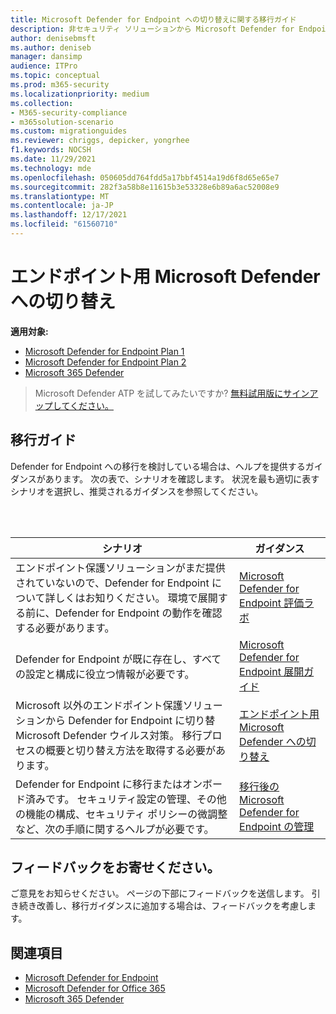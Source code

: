 ```yaml
---
title: Microsoft Defender for Endpoint への切り替えに関する移行ガイド
description: 非セキュリティ ソリューションから Microsoft Defender for Endpoint への切りMicrosoft 365 Defenderする方法について説明します。
author: denisebmsft
ms.author: deniseb
manager: dansimp
audience: ITPro
ms.topic: conceptual
ms.prod: m365-security
ms.localizationpriority: medium
ms.collection:
- M365-security-compliance
- m365solution-scenario
ms.custom: migrationguides
ms.reviewer: chriggs, depicker, yongrhee
f1.keywords: NOCSH
ms.date: 11/29/2021
ms.technology: mde
ms.openlocfilehash: 050605dd764fdd5a17bbf4514a19d6f8d65e65e7
ms.sourcegitcommit: 282f3a58b8e11615b3e53328e6b89a6ac52008e9
ms.translationtype: MT
ms.contentlocale: ja-JP
ms.lasthandoff: 12/17/2021
ms.locfileid: "61560710"
---
```

# <a name="make-the-switch-to-microsoft-defender-for-endpoint"></a>エンドポイント用 Microsoft Defender への切り替え

**適用対象:**
- [Microsoft Defender for Endpoint Plan 1](https://go.microsoft.com/fwlink/p/?linkid=2154037)
- [Microsoft Defender for Endpoint Plan 2](https://go.microsoft.com/fwlink/p/?linkid=2154037)
- [Microsoft 365 Defender](https://go.microsoft.com/fwlink/?linkid=2118804)

> Microsoft Defender ATP を試してみたいですか? [無料試用版にサインアップしてください。](https://signup.microsoft.com/create-account/signup?products=7f379fee-c4f9-4278-b0a1-e4c8c2fcdf7e&ru=https://aka.ms/MDEp2OpenTrial?ocid=docs-wdatp-exposedapis-abovefoldlink)

## <a name="migration-guides"></a>移行ガイド

Defender for Endpoint への移行を検討している場合は、ヘルプを提供するガイダンスがあります。 次の表で、シナリオを確認します。 状況を最も適切に表すシナリオを選択し、推奨されるガイダンスを参照してください。

<br/><br/>

|シナリオ|ガイダンス|
|---|---|
|エンドポイント保護ソリューションがまだ提供されていないので、Defender for Endpoint について詳しくはお知りください。 環境で展開する前に、Defender for Endpoint の動作を確認する必要があります。|[Microsoft Defender for Endpoint 評価ラボ](evaluation-lab.md)|
|Defender for Endpoint が既に存在し、すべての設定と構成に役立つ情報が必要です。|[Microsoft Defender for Endpoint 展開ガイド](deployment-phases.md)|
|Microsoft 以外のエンドポイント保護ソリューションから Defender for Endpoint に切り替Microsoft Defender ウイルス対策。 移行プロセスの概要と切り替え方法を取得する必要があります。|[エンドポイント用 Microsoft Defender への切り替え](switch-to-mde-overview.md)|
|Defender for Endpoint に移行またはオンボード済みです。 セキュリティ設定の管理、その他の機能の構成、セキュリティ ポリシーの微調整など、次の手順に関するヘルプが必要です。|[移行後の Microsoft Defender for Endpoint の管理](manage-mde-post-migration.md)|


## <a name="do-you-have-feedback-for-us"></a>フィードバックをお寄せください。

ご意見をお知らせください。 ページの下部にフィードバックを送信します。 引き続き改善し、移行ガイダンスに追加する場合は、フィードバックを考慮します。

## <a name="see-also"></a>関連項目

- [Microsoft Defender for Endpoint](/windows/security/threat-protection)
- [Microsoft Defender for Office 365](/microsoft-365/security/office-365-security/office-365-atp)
- [Microsoft 365 Defender](/microsoft-365/security/defender/microsoft-threat-protection?) 

